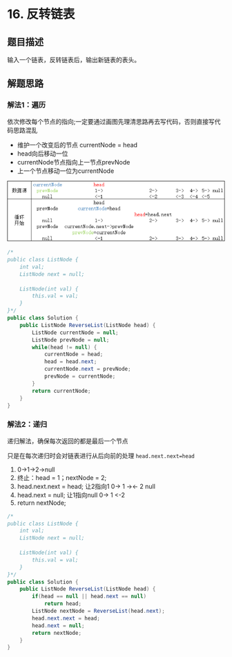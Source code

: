 # 16. 反转链表

## 题目描述

输入一个链表，反转链表后，输出新链表的表头。

## 解题思路

### 解法1：遍历

依次修改每个节点的指向;一定要通过画图先理清思路再去写代码，否则直接写代码思路混乱

- 维护一个改变后的节点 currentNode = head
- head向后移动一位
- currentNode节点指向上一节点prevNode
- 上一个节点移动一位为currentNode

![反转链表，遍历](/images/剑指offer/16.反转链表.jpg)

```java
/*
public class ListNode {
    int val;
    ListNode next = null;

    ListNode(int val) {
        this.val = val;
    }
}*/
public class Solution {
    public ListNode ReverseList(ListNode head) {
		ListNode currentNode = null;
		ListNode prevNode = null;
		while(head != null) {
			currentNode = head;
			head = head.next;
			currentNode.next = prevNode;
			prevNode = currentNode;
		}
		return currentNode;
    }
}

```

### 解法2：递归

递归解法，确保每次返回的都是最后一个节点

只是在每次递归时会对链表进行从后向前的处理 `head.next.next=head`

1. 0->1->2->null
2. 终止：head = 1；nextNode = 2;
3. head.next.next = head;  让2指向1  0-> 1 -><- 2 null
4. head.next = null; 让1指向null	  0-> 1 <-2
5. return nextNode;

```java
/*
public class ListNode {
    int val;
    ListNode next = null;

    ListNode(int val) {
        this.val = val;
    }
}*/
public class Solution {
    public ListNode ReverseList(ListNode head) {
		if(head == null || head.next == null)
			return head;
		ListNode nextNode = ReverseList(head.next);
		head.next.next = head;
		head.next = null;
		return nextNode;
    }
}
```